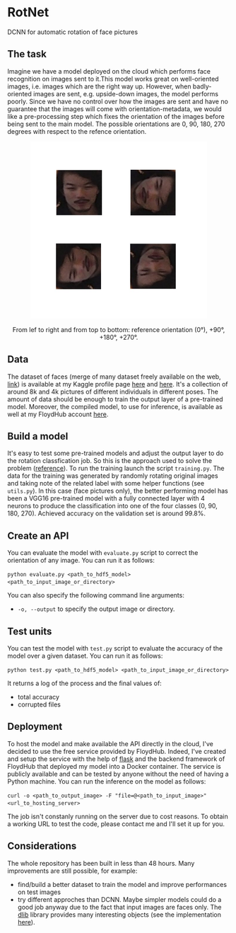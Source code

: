 # RotNet
DCNN for automatic rotation of face pictures

## The task
Imagine we have a model deployed on the cloud which performs face recognition on images sent to it.This model works great on well-oriented images, i.e. images which are the right way up. However, when badly-oriented images are sent, e.g. upside-down images, the model performs poorly. Since we have no  control over how the images are sent and have no guarantee that the images will come with orientation-metadata, we would like a pre-processing step which fixes the orientation of the images before being sent to the main model. The possible orientations are 0, 90, 180, 270 degrees with respect to the refence orientation.

<p align = 'center'>
<img src = 'examples/take-home-yoyo.jpg' height = '400px'>
</p>
<p align = 'center'>
From lef to right and from top to bottom: reference orientation (0°), +90°, +180°, +270°.
</p>

## Data
The dataset of faces (merge of many dataset freely available on the web, [link](http://www.face-rec.org/databases/)) is available at my Kaggle profile page [here](https://www.kaggle.com/gasgallo/faces-data-new) and [here](https://www.kaggle.com/gasgallo/lag-dataset). It's a collection of around 8k and 4k pictures of different individuals in different poses. The amount of data should be enough to train the output layer of a pre-trained model.
Moreover, the compiled model, to use for inference, is available as well at my FloydHub account [here](https://www.floydhub.com/gasgallo/datasets/rotnet-vgg16).

## Build a model
It's easy to test some pre-trained models and adjust the output layer to do the rotation classfication job. So this is the approach used to solve the problem ([reference](https://www.cs.toronto.edu/~guerzhoy/oriviz/crv17.pdf)).
To run the training launch the script `training.py`. The data for the training was generated by randomly rotating original images and taking note of the related label with some helper functions (see `utils.py`).
In this case (face pictures only), the better performing model has been a VGG16 pre-trained model with a fully connected layer with 4 neurons to produce the classification into one of the four classes (0, 90, 180, 270). Achieved accuracy on the validation set is around 99.8%.

## Create an API
You can evaluate the model with `evaluate.py` script to correct the orientation of any image. You can run it as follows:

`python evaluate.py <path_to_hdf5_model> <path_to_input_image_or_directory>`

You can also specify the following command line arguments:
- `-o, --output` to specify the output image or directory.

## Test units
You can test the model with `test.py` script to evaluate the accuracy of the model over a given dataset. You can run it as follows:

`python test.py <path_to_hdf5_model> <path_to_input_image_or_directory>`

It returns a log of the process and the final values of:
- total accuracy
- corrupted files

## Deployment
To host the model and make available the API directly in the cloud, I've decided to use the free service provided by FloydHub. Indeed, I've created and setup the service with the help of [flask](http://flask.pocoo.org/) and the backend framework of FloydHub that deployed my model into a Docker container.
The service is publicly available and can be tested by anyone without the need of having a Python machine. You can run the inference on the model as follows:

`curl -o <path_to_output_image> -F "file=@<path_to_input_image>" <url_to_hosting_server>`

The job isn't constanly running on the server due to cost reasons. To obtain a working URL to test the code, please contact me and I'll set it up for you.

## Considerations
The whole repository has been built in less than 48 hours. Many improvements are still possible, for example:
- find/build a better dataset to train the model and improve performances on test images
- try different approches than DCNN. Maybe simpler models could do a good job anyway due to the fact that input images are faces only. The [dlib](http://dlib.net/) library provides many interesting objects (see the implementation [here](https://github.com/gasgallo/FaceRot)).
